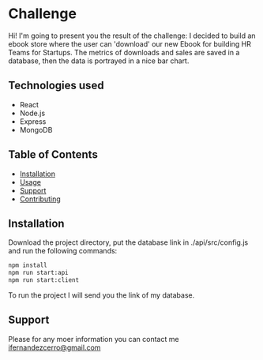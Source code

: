 # Challenge

Hi! I'm going to present you the result of the challenge:
I decided to build an ebook store where the user can 'download' our new Ebook for building HR Teams for Startups.
The metrics of downloads and sales are saved in a database, then the data is portrayed in a nice bar chart.

## Technologies used
 
- React
- Node.js
- Express
- MongoDB

## Table of Contents

- [Installation](#installation)
- [Usage](#usage)
- [Support](#support)
- [Contributing](#contributing)

## Installation

Download the project directory, put the database link in ./api/src/config.js and run the following commands:

```sh
npm install
npm run start:api
npm run start:client
```
To run the project I will send you the link of my database.

## Support

Please for any moer information you can contact me [ifernandezcerro@gmail.com](ifernandezcerro@gmail.com) 

